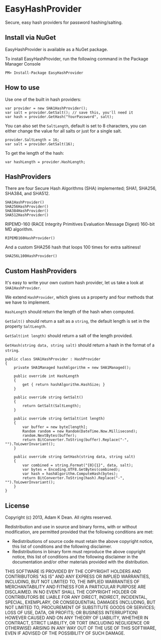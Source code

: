 # EasyHashProvider

Secure, easy hash providers for password hashing/salting.

## Install via NuGet

EasyHashProvider is available as a NuGet package.  

To install EasyHashProvider, run the following command in the Package Manager Console

    PM> Install-Package EasyHashProvider

## How to use

Use one of the built in hash providers:

    var provider = new SHA1HashProvider();
    var salt = provider.GetSalt(); // save this, you'll need it
    var hash = provider.GetHash("YourPassword", salt);

You can also set the `SaltLength`, default is set to 8 characters, you can either change the value for all salts or just for a single salt.

    provider.SaltLength = 16; 
    var salt = provider.GetSalt(16);

To get the length of the hash:

    var hashLength = provider.HashLength;

## HashProviders

There are four Secure Hash Algorithms (SHA) implemented; SHA1, SHA256, SHA384, and SHA512.

    SHA1HashProvider()
    SHA256HashProvider()
    SHA384HashProvider()
    SHA512HashProvider()

RIPEMD-160 (RACE Integrity Primitives Evaluation Message Digest) 160-bit MD algorithm.

    RIPEMD160HashProvider()

And a custom SHA256 hash that loops 100 times for extra saltiness!

    SHA256L100HashProvider()

## Custom HashProviders

It's easy to write your own custom hash provider, let us take a look at `SHA1HashProvider`.

We extend `HashProvider`, which gives us a property and four methods that we have to implement.

`HashLength` should return the length of the hash when computed.

`GetSalt()` should return a salt as a `string`, the default length is set in the property `SaltLength`.

`GetSalt(int length)` should return a salt of the length provided.

`GetHash(string data, string salt)` should return a hash in the format of a `string`.


    public class SHA1HashProvider : HashProvider
    {
        private SHA1Managed hashAlgorithm = new SHA1Managed();

        public override int HashLength
        {
            get { return hashAlgorithm.HashSize; }
        }

        public override string GetSalt()
        {
            return GetSalt(SaltLength);
        }

        public override string GetSalt(int length)
        {
            var buffer = new byte[length];
            Random random = new Random(DateTime.Now.Millisecond);
            random.NextBytes(buffer);
            return BitConverter.ToString(buffer).Replace("-", "").ToLowerInvariant();
        }

        public override string GetHash(string data, string salt)
        {
            var combined = string.Format("{0}{1}", data, salt);
            var bytes = Encoding.UTF8.GetBytes(combined);
            var hash = hashAlgorithm.ComputeHash(bytes);
            return BitConverter.ToString(hash).Replace("-", "").ToLowerInvariant();
        }
    }

## License

Copyright (c) 2013, Adam K Dean. All rights reserved.

Redistribution and use in source and binary forms, with or without modification, are permitted provided that the following conditions are met:

- Redistributions of source code must retain the above copyright notice, this list of conditions and the following disclaimer.
- Redistributions in binary form must reproduce the above copyright notice, this list of conditions and the following disclaimer in the documentation and/or other materials provided with the distribution.

THIS SOFTWARE IS PROVIDED BY THE COPYRIGHT HOLDERS AND CONTRIBUTORS "AS IS" AND ANY EXPRESS OR IMPLIED WARRANTIES, INCLUDING, BUT NOT LIMITED TO, THE IMPLIED WARRANTIES OF MERCHANTABILITY AND FITNESS FOR A PARTICULAR PURPOSE ARE DISCLAIMED. IN NO EVENT SHALL THE COPYRIGHT HOLDER OR CONTRIBUTORS BE LIABLE FOR ANY DIRECT, INDIRECT, INCIDENTAL, SPECIAL, EXEMPLARY, OR CONSEQUENTIAL DAMAGES (INCLUDING, BUT NOT LIMITED TO, PROCUREMENT OF SUBSTITUTE GOODS OR SERVICES; LOSS OF USE, DATA, OR PROFITS; OR BUSINESS INTERRUPTION) HOWEVER CAUSED AND ON ANY THEORY OF LIABILITY, WHETHER IN CONTRACT, STRICT LIABILITY, OR TORT (INCLUDING NEGLIGENCE OR OTHERWISE) ARISING IN ANY WAY OUT OF THE USE OF THIS SOFTWARE, EVEN IF ADVISED OF THE POSSIBILITY OF SUCH DAMAGE.